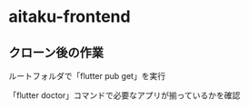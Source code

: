 # aitaku-frontend

## クローン後の作業
ルートフォルダで「flutter pub get」を実行

「flutter doctor」コマンドで必要なアプリが揃っているかを確認

